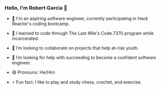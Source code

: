 ### Hello, I'm Robert Garcia 👋

- 🔭 I'm an aspiring software engineer, currently participating in Hack Reactor's coding bootcamp.

- 🌱 I learned to code through The Last Mile's Code.7370 program while incarcerated.

- 👯 I’m looking to collaborate on projects that help at-risk youth.

- 🤔 I’m looking for help with succeeding to become a confident software engineer.

<!-- - 💬 Ask me about  -->

<!-- - 📫 How to reach me: ... -->
- 😄 Pronouns: He/Him

- ⚡ Fun fact: I like to play and study chess, crochet, and exercise.

